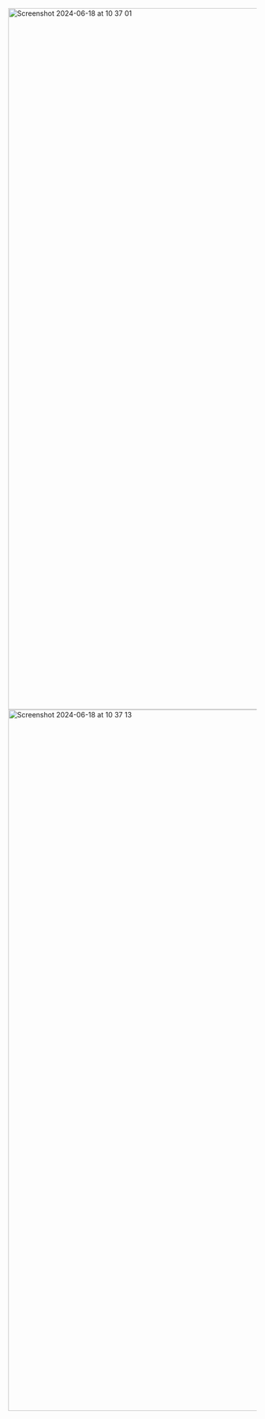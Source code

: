 <img width="1422" alt="Screenshot 2024-06-18 at 10 37 01" src="https://github.com/macadadi/Full-stack-node-app/assets/26378968/5ce32f9d-0f6c-46d0-881c-07d59a90a48b">
<img width="1422" alt="Screenshot 2024-06-18 at 10 37 13" src="https://github.com/macadadi/Full-stack-node-app/assets/26378968/798172b1-9a01-40b0-9646-e76fed6ea4bc">
